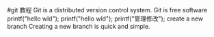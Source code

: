 #git 教程
Git is a distributed version control system.
Git is free software
printf("hello wld");
printf("hello wld");
printf("管理修改");
create a new branch
Creating a new branch is quick and simple.